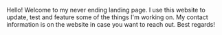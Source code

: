 Hello!
Welcome to my never ending landing page.
I use this website to update, test and feature some of the things I'm working on.
My contact information is on the website in case you want to reach out.
Best regards!
